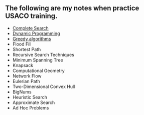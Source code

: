 ## The following are my notes when practice USACO training.

* [Complete Search](https://github.com/cj9208/USACO/blob/master/Complete%20Search.md)
* [Dynamic Programming](https://github.com/cj9208/USACO/blob/master/DP.md)
* [Greedy algorithms](https://github.com/cj9208/USACO/blob/master/Greedy%20Algorithm.md)
* Flood Fill
* Shortest Path
* Recursive Search Techniques
* Minimum Spanning Tree
* Knapsack
* Computational Geometry
* Network Flow
* Eulerian Path
* Two-Dimensional Convex Hull
* BigNums
* Heuristic Search
* Approximate Search
* Ad Hoc Problems
